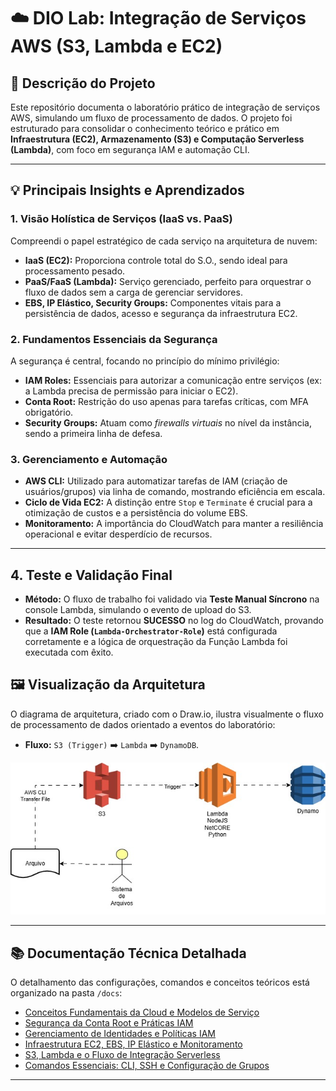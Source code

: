 # ☁️ DIO Lab: Integração de Serviços AWS (S3, Lambda e EC2)

## 📄 Descrição do Projeto

Este repositório documenta o laboratório prático de integração de serviços AWS, simulando um fluxo de processamento de dados. O projeto foi estruturado para consolidar o conhecimento teórico e prático em **Infraestrutura (EC2), Armazenamento (S3) e Computação Serverless (Lambda)**, com foco em segurança IAM e automação CLI.

---

## 💡 Principais Insights e Aprendizados

### 1. Visão Holística de Serviços (IaaS vs. PaaS)

Compreendi o papel estratégico de cada serviço na arquitetura de nuvem:
* **IaaS (EC2):** Proporciona controle total do S.O., sendo ideal para processamento pesado.
* **PaaS/FaaS (Lambda):** Serviço gerenciado, perfeito para orquestrar o fluxo de dados sem a carga de gerenciar servidores.
* **EBS, IP Elástico, Security Groups:** Componentes vitais para a persistência de dados, acesso e segurança da infraestrutura EC2.

### 2. Fundamentos Essenciais da Segurança

A segurança é central, focando no princípio do mínimo privilégio:
* **IAM Roles:** Essenciais para autorizar a comunicação entre serviços (ex: a Lambda precisa de permissão para iniciar o EC2).
* **Conta Root:** Restrição do uso apenas para tarefas críticas, com MFA obrigatório.
* **Security Groups:** Atuam como *firewalls virtuais* no nível da instância, sendo a primeira linha de defesa.

### 3. Gerenciamento e Automação

* **AWS CLI:** Utilizado para automatizar tarefas de IAM (criação de usuários/grupos) via linha de comando, mostrando eficiência em escala.
* **Ciclo de Vida EC2:** A distinção entre `Stop` e `Terminate` é crucial para a otimização de custos e a persistência do volume EBS.
* **Monitoramento:** A importância do CloudWatch para manter a resiliência operacional e evitar desperdício de recursos.

---

## 4. Teste e Validação Final

* **Método:** O fluxo de trabalho foi validado via **Teste Manual Síncrono** na console Lambda, simulando o evento de upload do S3.
* **Resultado:** O teste retornou **SUCESSO** no log do CloudWatch, provando que a **IAM Role (`Lambda-Orchestrator-Role`)** está configurada corretamente e a lógica de orquestração da Função Lambda foi executada com êxito.


## 🖼️ Visualização da Arquitetura

O diagrama de arquitetura, criado com o Draw.io, ilustra visualmente o fluxo de processamento de dados orientado a eventos do laboratório:

* **Fluxo:** `S3 (Trigger)` ➡️ `Lambda` ➡️ `DynamoDB`.

![Diagrama da Arquitetura Serverless](diagrama_serverless.png)

---

## 📚 Documentação Técnica Detalhada

O detalhamento das configurações, comandos e conceitos teóricos está organizado na pasta `/docs`:

* [Conceitos Fundamentais da Cloud e Modelos de Serviço](docs/conceitos-cloud-base.md)
* [Segurança da Conta Root e Práticas IAM](docs/iam-security-root.md)
* [Gerenciamento de Identidades e Políticas IAM](docs/iam-identity-management.md)
* [Infraestrutura EC2, EBS, IP Elástico e Monitoramento](docs/ec2-iaas.md)
* [S3, Lambda e o Fluxo de Integração Serverless](docs/s3-lambda-integracao.md)
* [Comandos Essenciais: CLI, SSH e Configuração de Grupos](docs/automacao-cli-e-grupos.md)

---
